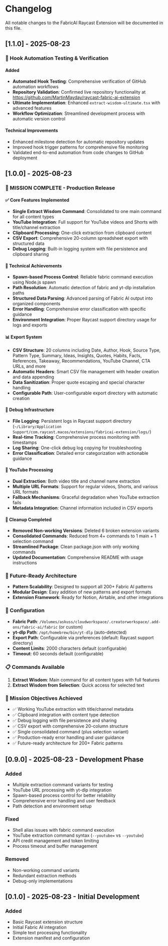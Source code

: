 # Changelog

All notable changes to the FabricAI Raycast Extension will be documented in this file.

## [1.1.0] - 2025-08-23

### 🔄 Hook Automation Testing & Verification

#### Added
- **Automated Hook Testing**: Comprehensive verification of GitHub automation workflows
- **Repository Validation**: Confirmed live repository functionality at https://github.com/MartinMayday/raycast-fabric-ai-extension
- **Ultimate Implementation**: Enhanced `extract-wisdom-ultimate.tsx` with advanced features
- **Workflow Optimization**: Streamlined development process with automatic version control

#### Technical Improvements
- Enhanced milestone detection for automatic repository updates
- Improved hook trigger patterns for comprehensive file monitoring
- Validated end-to-end automation from code changes to GitHub deployment

## [1.0.0] - 2025-08-23

### 🎉 MISSION COMPLETE - Production Release

#### ✅ Core Features Implemented
- **Single Extract Wisdom Command**: Consolidated to one main command for all content types
- **YouTube Integration**: Full support for YouTube videos and Shorts with title/channel extraction
- **Clipboard Processing**: One-click extraction from clipboard content
- **CSV Export**: Comprehensive 20-column spreadsheet export with structured data
- **Debug Logging**: Built-in logging system with file persistence and clipboard sharing

#### 🔧 Technical Achievements
- **Spawn-based Process Control**: Reliable fabric command execution using Node.js spawn
- **Path Resolution**: Automatic detection of fabric and yt-dlp installation paths
- **Structured Data Parsing**: Advanced parsing of Fabric AI output into organized components
- **Error Handling**: Comprehensive error classification with specific guidance
- **Environment Integration**: Proper Raycast support directory usage for logs and exports

#### 📊 Export System
- **CSV Structure**: 20 columns including Date, Author, Hook, Source Type, Pattern Type, Summary, Ideas, Insights, Quotes, Habits, Facts, References, Takeaway, Recommendations, YouTube Channel, CTA URLs, and more
- **Automatic Headers**: Smart CSV file management with header creation and data appending
- **Data Sanitization**: Proper quote escaping and special character handling
- **Configurable Path**: User-configurable export directory with automatic creation

#### 🐛 Debug Infrastructure
- **File Logging**: Persistent logs in Raycast support directory (`~/Library/Application Support/com.raycast.macos/extensions/fabricai-extension/logs/`)
- **Real-time Tracking**: Comprehensive process monitoring with timestamps
- **Log Sharing**: One-click debug log copying for troubleshooting
- **Error Classification**: Detailed error categorization with actionable guidance

#### 🎥 YouTube Processing
- **Dual Extraction**: Both video title and channel name extraction
- **Multiple URL Formats**: Support for regular videos, Shorts, and various URL formats
- **Fallback Mechanisms**: Graceful degradation when YouTube extraction fails
- **Metadata Integration**: Channel information included in CSV exports

#### 🧹 Cleanup Completed
- **Removed Non-working Versions**: Deleted 6 broken extension variants
- **Consolidated Commands**: Reduced from 4+ commands to 1 main + 1 selection command
- **Streamlined Package**: Clean package.json with only working commands
- **Updated Documentation**: Comprehensive README with usage instructions

### 🚀 Future-Ready Architecture
- **Pattern Scalability**: Designed to support all 200+ Fabric AI patterns
- **Modular Design**: Easy addition of new patterns and export formats
- **Extension Framework**: Ready for Notion, Airtable, and other integrations

### 🔧 Configuration
- **Fabric Path**: `/Volumes/askuss/cloudworkspace/.creatorworkspace/.add-ons/fabric-ai/fabric` (or custom)
- **yt-dlp Path**: `/opt/homebrew/bin/yt-dlp` (auto-detected)
- **Export Path**: Configurable via preferences (default: Raycast support directory)
- **Content Limits**: 2000 characters default (configurable)
- **Timeout**: 60 seconds default (configurable)

### 📋 Commands Available
1. **Extract Wisdom**: Main command for all content types with full features
2. **Extract Wisdom from Selection**: Quick access for selected text

### 🎯 Mission Objectives Achieved
- ✅ Working YouTube extraction with title/channel metadata
- ✅ Clipboard integration with content type detection
- ✅ Debug logging with file persistence and sharing
- ✅ CSV export with comprehensive 20-column structure
- ✅ Single consolidated command (plus selection variant)
- ✅ Production-ready error handling and user guidance
- ✅ Future-ready architecture for 200+ Fabric patterns

## [0.9.0] - 2025-08-23 - Development Phase

### Added
- Multiple extraction command variants for testing
- YouTube URL processing with yt-dlp integration
- Spawn-based process control for better reliability
- Comprehensive error handling and user feedback
- Path detection and environment setup

### Fixed
- Shell alias issues with fabric command execution
- YouTube extraction command syntax (`--youtube=` vs `--youtube`)
- API credit management and token limiting
- Process timeout and buffer management

### Removed
- Non-working command variants
- Redundant extraction methods
- Debug-only implementations

## [0.1.0] - 2025-08-23 - Initial Development

### Added
- Basic Raycast extension structure
- Initial Fabric AI integration
- Simple text processing functionality
- Extension manifest and configuration
